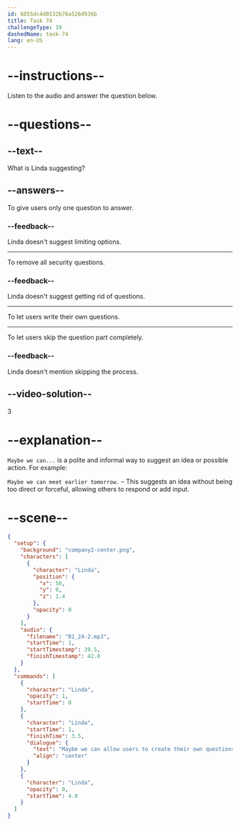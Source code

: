 ```yaml
---
id: 6855dc4d0132b76a526d936b
title: Task 74
challengeType: 19
dashedName: task-74
lang: en-US
---
```


<!-- (Audio) Linda: Maybe we can allow users to create their own questions? -->

# --instructions--

Listen to the audio and answer the question below.

# --questions--

## --text--

What is Linda suggesting?

## --answers--

To give users only one question to answer.

### --feedback--

Linda doesn't suggest limiting options.

---

To remove all security questions.

### --feedback--

Linda doesn't suggest getting rid of questions.

---

To let users write their own questions.

---

To let users skip the question part completely.

### --feedback--

Linda doesn't mention skipping the process.

## --video-solution--

3

# --explanation--

`Maybe we can...` is a polite and informal way to suggest an idea or possible action. For example:

`Maybe we can meet earlier tomorrow.` – This suggests an idea without being too direct or forceful, allowing others to respond or add input.

# --scene--

```json
{
  "setup": {
    "background": "company2-center.png",
    "characters": [
      {
        "character": "Linda",
        "position": {
          "x": 50,
          "y": 0,
          "z": 1.4
        },
        "opacity": 0
      }
    ],
    "audio": {
      "filename": "B1_24-2.mp3",
      "startTime": 1,
      "startTimestamp": 39.5,
      "finishTimestamp": 42.0
    }
  },
  "commands": [
    {
      "character": "Linda",
      "opacity": 1,
      "startTime": 0
    },
    {
      "character": "Linda",
      "startTime": 1,
      "finishTime": 3.5,
      "dialogue": {
        "text": "Maybe we can allow users to create their own questions?",
        "align": "center"
      }
    },
    {
      "character": "Linda",
      "opacity": 0,
      "startTime": 4.0
    }
  ]
}
```

